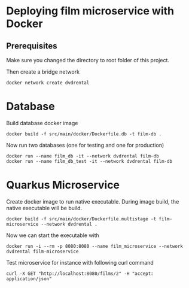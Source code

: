 # Deploying film microservice with Docker
## Prerequisites
Make sure you changed the directory to root folder of this project.

Then create a bridge network

    docker network create dvdrental
    
# Database
Build database docker image

    docker build -f src/main/docker/Dockerfile.db -t film-db .
    
Now run two databases (one for testing and one for production)

    docker run --name film_db -it --network dvdrental film-db
    docker run --name film_db_test -it --network dvdrental film-db
    
# Quarkus Microservice
Create docker image to run native executable. During image build, the native executable will be build.

    docker build -f src/main/docker/Dockerfile.multistage -t film-microservice --network dvdrental .
    
Now we can start the executable with

    docker run -i --rm -p 8080:8080 --name film_microservice --network dvdrental film-microservice
    
Test microservice for instance with following curl command

    curl -X GET "http://localhost:8080/films/2" -H "accept: application/json"